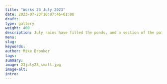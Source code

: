 ```yaml
---
title: "Works 23 July 2023"
date: 2023-07-23T10:07:46+01:00
draft: 
type: gallery
weight: 400
description: July rains have filled the ponds, and a section of the path is also under water.
menu:
slug:
keywords:
author: Mike Brooker
tags: 
summary: 
image: 23july23_small.jpg
image-alt:
intro:
---
```

